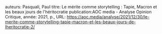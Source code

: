 auteurs: Pasquali, Paul
titre: Le mérite comme storytelling : Tapie, Macron et les beaux jours de l'héritocratie
publication:AOC media - Analyse Opinion Critique, 
année: 2021, 
p.,
URL: https://aoc.media/analyse/2021/12/30/le-merite-comme-storytelling-tapie-macron-et-les-beaux-jours-de-lheritocratie-2/

